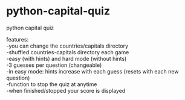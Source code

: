 # python-capital-quiz
python capital quiz

features:  
-you can change the countries/capitals directory  
-shuffled countries-capitals directory each game  
-easy (with hints) and hard mode (without hints)  
-3 guesses per question (changeable)  
-in easy mode: hints increase with each guess (resets with each new question)  
-function to stop the quiz at anytime  
-when finished/stopped your score is displayed
